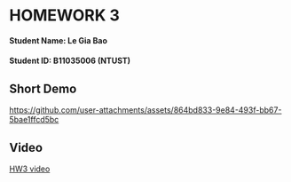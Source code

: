 # HOMEWORK 3

#### Student Name: Le Gia Bao

#### Student ID: B11035006 (NTUST)

## Short Demo
https://github.com/user-attachments/assets/864bd833-9e84-493f-bb67-5bae1ffcd5bc

## Video
[HW3 video](https://youtu.be/sWlXX0-KCPE)
